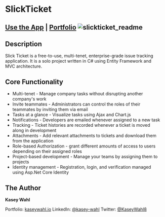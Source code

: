 # SlickTicket

[Use the App](https://slickticket.herokuapp.com/) |
[Portfolio](https://kaseywahl.io/)
![slickticket_readme](https://user-images.githubusercontent.com/77030627/122842552-3be12a80-d2c3-11eb-8ba3-1edc24386dbc.png)
---

## Description
Slick Ticket is a free-to-use, multi-tenet, enterprise-grade issue tracking application.
It is a solo project written in C# using Entity Framework and MVC architecture.


## Core Functionality

* Multi-tenet - Manage company tasks without disrupting another company's work
* Invite teammates - Administrators can control the roles of their teammates by inviting them via email
* Tasks at a glance - Visualize tasks using Ajax and Chart.js
* Notifications - Developers are emailed whenever assigned to a new task
* Tracking - Ticket histories are recorded whenever a ticket is moved along in development
* Attachments - Add relevant attachments to tickets and download them from the application
* Role-based Authorization - grant different amounts of access to users depending on their assigned roles
* Project-based development - Manage your teams by assigning them to projects
* Identity management - Registration, login, and verification managed using Asp.Net Core Identity

## The Author

**Kasey Wahl**

Portfolio: [kaseywahl.io](https://kaseywahl.io/)
LinkedIn: [@kasey-wahl](https://www.linkedin.com/in/kasey-wahl/)
Twitter: [@KaseyWahl8](https://twitter.com/KaseyWahl8)

